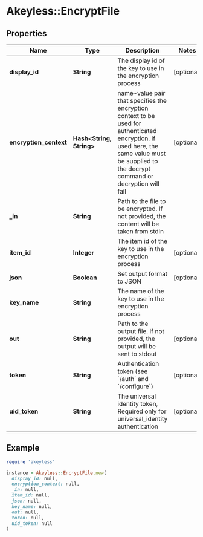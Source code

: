 # Akeyless::EncryptFile

## Properties

| Name | Type | Description | Notes |
| ---- | ---- | ----------- | ----- |
| **display_id** | **String** | The display id of the key to use in the encryption process | [optional] |
| **encryption_context** | **Hash&lt;String, String&gt;** | name-value pair that specifies the encryption context to be used for authenticated encryption. If used here, the same value must be supplied to the decrypt command or decryption will fail | [optional] |
| **_in** | **String** | Path to the file to be encrypted. If not provided, the content will be taken from stdin |  |
| **item_id** | **Integer** | The item id of the key to use in the encryption process | [optional] |
| **json** | **Boolean** | Set output format to JSON | [optional] |
| **key_name** | **String** | The name of the key to use in the encryption process |  |
| **out** | **String** | Path to the output file. If not provided, the output will be sent to stdout | [optional] |
| **token** | **String** | Authentication token (see &#x60;/auth&#x60; and &#x60;/configure&#x60;) | [optional] |
| **uid_token** | **String** | The universal identity token, Required only for universal_identity authentication | [optional] |

## Example

```ruby
require 'akeyless'

instance = Akeyless::EncryptFile.new(
  display_id: null,
  encryption_context: null,
  _in: null,
  item_id: null,
  json: null,
  key_name: null,
  out: null,
  token: null,
  uid_token: null
)
```

